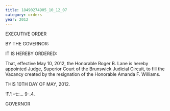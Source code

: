 ```yaml
---
title: 18490274905_10_12_07
category: orders
year: 2012
---
```

 

EXECUTIVE ORDER

BY THE GOVERNOR:

IT IS HEREBY ORDERED:

That, effective May 10, 2012, the Honorable Roger B. Lane is
hereby appointed Judge, Superior Court of the Brunswick
Judicial Circuit, to fill the Vacancy created by the resignation
of the Honorable Amanda F. Williams.

THIS 10TH DAY OF MAY, 2012.

‘F\.'!=t::... 9-.4.

GOVERNOR

